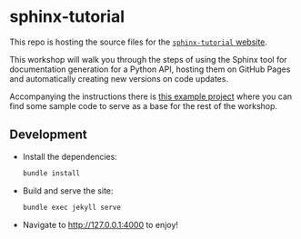 # sphinx-tutorial

This repo is hosting the source files for the
[`sphinx-tutorial` website](https://olgarithms.github.io/sphinx-tutorial/).

This workshop will walk you through the steps of using the Sphinx tool for documentation
generation for a Python API, hosting them on GitHub Pages and automatically creating new versions
on code updates.

Accompanying the instructions there is
[this example project](https://github.com/aelsayed95/sphinxy) where you can find some sample
code to serve as a base for the rest of the workshop.

## Development

- Install the dependencies:

  ```sh
  bundle install
  ```

- Build and serve the site:

  ```sh
  bundle exec jekyll serve
  ```

- Navigate to http://127.0.0.1:4000 to enjoy!
